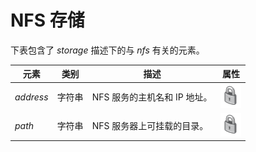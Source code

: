 # NFS 存储

下表包含了 *storage* 描述下的与 *nfs* 有关的元素。

|元素|类别|描述|属性|
|----|----|----|----|
|*address*|字符串|NFS 服务的主机名和 IP 地址。|![](../images/lock.png)|
|*path*|字符串|NFS 服务器上可挂载的目录。|![](../images/lock.png)|
